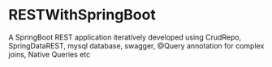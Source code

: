 # RESTWithSpringBoot
A SpringBoot REST application iteratively developed using CrudRepo, SpringDataREST, mysql database, swagger, @Query annotation for complex joins, Native Queries etc
